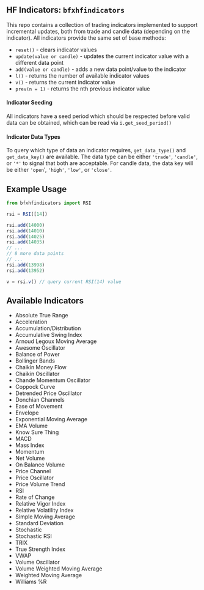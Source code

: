 ## HF Indicators: `bfxhfindicators`

This repo contains a collection of trading indicators implemented to support incremental updates, both from trade and candle data (depending on the indicator). All indicators provide the same set of base methods:

* `reset()` - clears indicator values
* `update(value or candle)` - updates the current indicator value with a different data point
* `add(value or candle)` - adds a new data point/value to the indicator
* `l()` - returns the number of available indicator values
* `v()` - returns the current indicator value
* `prev(n = 1)` - returns the nth previous indicator value

#### Indicator Seeding

All indicators have a seed period which should be respected before valid data can be obtained, which can be read via `i.get_seed_period()`

#### Indicator Data Types

To query which type of data an indicator requires, `get_data_type()` and `get_data_key()` are available. The data type can be either `'trade'`, `'candle'`, or `'*'` to signal that both are acceptable. For candle data, the data key will be either `'open`', `'high'`, `'low'`, or `'close'`.

## Example Usage

```js
from bfxhfindicators import RSI

rsi = RSI([14])

rsi.add(14000)
rsi.add(14010)
rsi.add(14025)
rsi.add(14035)
// ...
// 8 more data points
// ...
rsi.add(13998)
rsi.add(13952)

v = rsi.v() // query current RSI(14) value
```

## Available Indicators
* Absolute True Range
* Acceleration
* Accumulation/Distribution
* Accumulative Swing Index
* Arnoud Legoux Moving Average
* Awesome Oscillator
* Balance of Power
* Bollinger Bands
* Chaikin Money Flow
* Chaikin Oscillator
* Chande Momentum Oscillator
* Coppock Curve
* Detrended Price Oscillator
* Donchian Channels
* Ease of Movement
* Envelope
* Exponential Moving Average
* EMA Volume
* Know Sure Thing
* MACD
* Mass Index
* Momentum
* Net Volume
* On Balance Volume
* Price Channel
* Price Oscillator
* Price Volume Trend
* RSI
* Rate of Change
* Relative Vigor Index
* Relative Volatility Index
* Simple Moving Average
* Standard Deviation
* Stochastic
* Stochastic RSI
* TRIX
* True Strength Index
* VWAP
* Volume Oscillator
* Volume Weighted Moving Average
* Weighted Moving Average
* Williams %R
